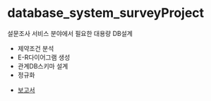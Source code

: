 # database_system_surveyProject
설문조사 서비스 분야에서 필요한 대용량 DB설계
 - 제약조건 분석
 - E-R다이어그램 생성
 - 관계DB스키마 설계
 - 정규화
+ [보고서](https://github.com/TTricker2/database_system_surveyProject/blob/main/%EC%84%A4%EB%AC%B8%EC%A1%B0%EC%82%ACDB%EC%84%A4%EA%B3%84.pdf)
